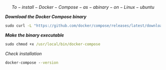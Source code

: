 $$To-install-Docker-Compose-as-a binary-on-Linux-ubuntu$$

**_Download the Docker Compose binary_**

```cmd
sudo curl -L "https://github.com/docker/compose/releases/latest/download/docker-compose-$(uname -s)-$(uname -m)" -o /usr/local/bin/docker-compose
```

**_Make the binary executable_**

```cmd
sudo chmod +x /usr/local/bin/docker-compose
```
_Check installation_

```cmd
docker-compose --version
```
